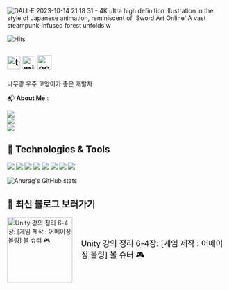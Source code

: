 ![DALL·E 2023-10-14 21 18 31 - 4K ultra high definition illustration in the style of Japanese animation, reminiscent of 'Sword Art Online'  A vast steampunk-infused forest unfolds w](https://github.com/ejong2/ejong2/assets/106827197/883956df-f491-4550-aa80-83a384279eab)

![Hits](https://hits.seeyoufarm.com/api/count/incr/badge.svg?url=https%3A%2F%2Fgithub.com%2Fejong2&count_bg=%23FFC500&title_bg=%23555555&icon=diaspora.svg&icon_color=%23FFDD00&title=visitors&edge_flat=false)

## <img src="https://github.githubassets.com/images/icons/emoji/unicode/1f333.png" alt="tree" width="30" /> <img src="https://github.githubassets.com/images/icons/emoji/unicode/1f30c.png" alt="milky_way" width="30" /> <img src="https://github.githubassets.com/images/icons/emoji/octocat.png" alt="octocat" width="32" />
 나무랑 우주 고양이가 좋은 개발자 


📬 **About Me** :

<a href="mailto:nyamuniv@gmail.com">
    <img src="https://img.shields.io/badge/EMAIL-red?&style=flat&logo=gmail&logoColor=white" style="height : auto; margin-right : 2px;"/>
</a><br/>

<a href="https://velog.io/@enamu">
    <img src="https://img.shields.io/badge/BLOG-green?&style=flat&logo=velog&logoColor=white" style="height : auto; margin-right : 2px;"/>
</a><br/>

<a href="https://enamu-namu.notion.site/e145a27b8ee948659d157cc3b31c9717?pvs=4"> 
    <img src="https://img.shields.io/badge/PORTFOLIO-blue?&style=flat&logo=notion&logoColor=white" style="height : auto; margin-right : 2px;"/>
</a>


## 🌟 Technologies & Tools

<img src="https://img.shields.io/badge/-C++-blue?style=flat&logo=c%2B%2B"/> <img src="https://img.shields.io/badge/-C%23%20-puple?style=flat&logo=C%20Sharp"/> <img src="https://img.shields.io/badge/Unreal%20Engine%20-%23313131.svg?&style=flat&logo=unreal%20engine&logoColor=white"/> <img src="https://img.shields.io/badge/Unity%20-%23000000.svg?&style=flat&logo=unity&logoColor=white"/> <img src="https://img.shields.io/badge/Java-007396?style=flat&logo=OpenJDK&logoColor=white"/> <img src="https://img.shields.io/badge/Spring%20Boot-green?style=flat&logo=spring-boot"/> <img src="https://img.shields.io/badge/MySQL-4479A1?style=flat-square&logo=MySQL&logoColor=white"/> <img src="https://img.shields.io/badge/.NET%20Core-purple?style=flat&logo=.net"/>

![Anurag's GitHub stats](https://github-readme-stats.vercel.app/api?username=ejong2&show_icons=true&theme=radical)

## 📖 최신 블로그 보러가기

[//]: # (latest_post)
<div style='display: flex; align-items: center;'>
    <a href='https://velog.io/@enamu/Unity-강의-정리-6-4장-게임-제작-어메이징-볼링-볼-슈터'>
        <img src='https://velog.velcdn.com/images/enamu/post/33c34448-2bd2-4aca-9d00-31963e09849f/image.png' alt='Unity 강의 정리 6-4장: [게임 제작 : 어메이징 볼링] 볼 슈터 🎮' width='150'/>
    </a>
    <div style='margin-left: 20px;'>
        <a href='https://velog.io/@enamu/Unity-강의-정리-6-4장-게임-제작-어메이징-볼링-볼-슈터' style='text-decoration: none; color: black; font-size: 18px;'>Unity 강의 정리 6-4장: [게임 제작 : 어메이징 볼링] 볼 슈터 🎮</a>
    </div>
</div><br/>
